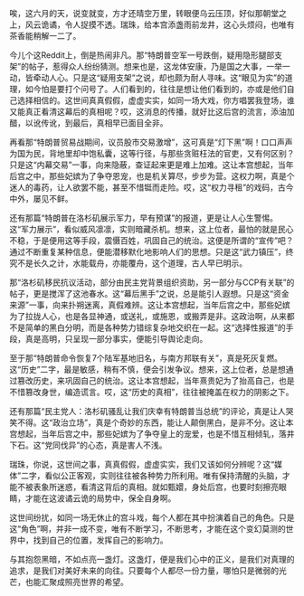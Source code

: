 唉，这六月的天，说变就变，方才还晴空万里，转眼便乌云压顶，好似那朝堂之上，风云诡谲，令人捉摸不透。瑞珠，给本宫添盏雨前龙井，这心头烦闷，也唯有茶香能稍解一二了。

今儿个这Reddit上，倒是热闹非凡。那“特朗普空军一号跌倒，疑用隐形腿部支架”的帖子，惹得众人纷纷猜测。想来也是，这龙体安康，乃是国之大事，一举一动，皆牵动人心。只是这“疑用支架”之说，却也颇为耐人寻味。这“眼见为实”的道理，如今怕是要打个问号了。人们看到的，往往是想让他们看到的，亦或是他们自己选择相信的。这世间真真假假，虚虚实实，如同一场大戏，你方唱罢我登场，谁又能真正看清这幕后的真相呢？哎，这消息的传播，就好比这后宫的流言，添油加醋，以讹传讹，到最后，真相早已面目全非。

再看那“特朗普贸易战期间，议员股市交易激增”，这可真是“灯下黑”啊！口口声声为国为民，背地里却中饱私囊，这等行径，与那些贪赃枉法的官吏，又有何区别？只是这“内幕交易”一事，向来隐蔽，查证起来更是难上加难。这让本宫想起，当年后宫之中，那些妃嫔为了争夺恩宠，也是机关算尽，步步为营。这权力啊，真是个迷人的毒药，让人欲罢不能，甚至不惜铤而走险。哎，这“权力寻租”的戏码，古今中外，屡见不鲜。

还有那篇“特朗普在洛杉矶展示军力，早有预谋”的报道，更是让人心生警惕。这“军力展示”，看似威风凛凛，实则暗藏杀机。想来，这上位者，最怕的就是民心不稳，于是便用这等手段，震慑百姓，巩固自己的统治。这便是所谓的“宣传”吧？通过不断重复某种信息，便能潜移默化地影响人们的思想。只是这“武力镇压”，终究不是长久之计，水能载舟，亦能覆舟，这个道理，古人早已明示。

那“洛杉矶移民抗议活动，部分由民主党背景组织资助，另一部分与CCP有关联”的帖子，更是搅浑了这池春水。这“幕后黑手”之说，总是能引人遐想。只是这“资金来源”一事，向来扑朔迷离，真假难辨。这让本宫想起，当年后宫之中，那些妃嫔为了拉拢人心，也是各显神通，或送礼，或施恩，或搬弄是非。这政治啊，从来都不是简单的黑白分明，而是各种势力错综复杂地交织在一起。这“选择性报道”的手段，真是高明，只呈现一部分事实，便能引导舆论走向。

至于那“特朗普命令恢复7个陆军基地旧名，与南方邦联有关”，真是死灰复燃。这“历史”二字，最是敏感，稍有不慎，便会引发争议。想来，这上位者，总是想通过篡改历史，来巩固自己的统治。这让本宫想起，当年熹贵妃为了抬高自己，也是不惜篡改身世，编造谎言。哎，这“历史的真相”，往往被掩盖在权力的阴影之下。

还有那篇“民主党人：洛杉矶骚乱让我们庆幸有特朗普当总统”的评论，真是让人哭笑不得。这“政治立场”，真是个奇妙的东西，能让人颠倒黑白，是非不分。这让本宫想起，当年后宫之中，那些妃嫔为了争夺皇上的宠爱，也是不惜互相倾轧，落井下石。这“党同伐异”的心态，真是害人不浅。

瑞珠，你说，这世间之事，真真假假，虚虚实实，我们又该如何分辨呢？这“媒体”二字，看似公正客观，实则往往被各种势力所利用。唯有保持清醒的头脑，才能不被表象所迷惑，看清这背后的真相。就如甄嬛，身处后宫，也要时刻擦亮眼睛，才能在这波谲云诡的局势中，保全自身啊。

这世间纷扰，如同一场无休止的宫斗戏，每个人都在其中扮演着自己的角色。只是这“角色”啊，并非一成不变，唯有不断学习，不断思考，才能在这个变幻莫测的世界中，找到自己的位置，发挥自己的影响力。

与其抱怨黑暗，不如点亮一盏灯。这盏灯，便是我们心中的正义，是我们对真理的追求，是我们对美好未来的向往。只要每个人都尽一份力量，哪怕只是微弱的光芒，也能汇聚成照亮世界的希望。
